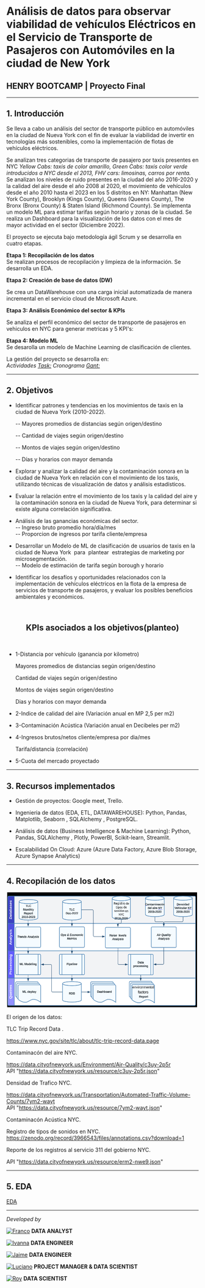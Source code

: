 # <h1> Análisis de datos para observar viabilidad de vehículos Eléctricos en el Servicio de Transporte de Pasajeros con Automóviles en la ciudad de New York </h1> 
## **HENRY BOOTCAMP | Proyecto Final**
<hr>

## 1. Introducción

Se lleva a cabo un análisis del sector de transporte público en automóviles en la ciudad de Nueva York con el fin de evaluar la viabilidad de invertir en tecnologías más sostenibles, como la implementación de flotas de vehículos eléctricos.<br>

Se analizan tres categorias de transporte de pasajero por taxis presentes en NYC *Yellow Cabs: taxis de color amarillo, Green Cabs: taxis color verde introducidos a NYC desde el 2013, FHV cars: limosinas, carros por renta.* Se analizan los niveles de ruido presentes en la ciudad del año 2016-2020 y la calidad del aire desde el año 2008 al 2020, el movimiento de vehículos desde el año 2010 hasta el 2023 en los 5 distritos en NY: Manhattan (New York County), Brooklyn (Kings County), Queens (Queens County), The Bronx (Bronx County) & Staten Island (Richmond County). Se implementa un modelo ML para estimar tarifas según horario y zonas de la ciudad. Se realiza un Dashboard para la visualización de los datos con el mes de mayor actividad en el sector (Diciembre 2022). <br>

El proyecto se ejecuta bajo metodología ágil Scrum y se desarrolla en cuatro etapas.<br>

**Etapa 1: Recopilación de los datos**<br>
Se realizan procesos de recopilación y limpieza de la información. Se desarrolla un EDA.  <br>

**Etapa 2: Creación de base de datos (DW)** <br>

Se crea un DataWarehouse con una carga inicial automatizada de manera incremental en el servicio cloud de Microsoft Azure.<br>

**Etapa 3: Análisis Económico del sector & KPIs** <br>

Se analiza el perfil económico del sector de transporte de pasajeros en vehiculos en NYC para generar metricas y 5 KPI's: <br>

**Etapa 4: Modelo ML** <br>
Se desarolla un modelo de Machine Learning de clasificación de clientes. <br>

La gestión del proyecto se desarrolla en:<br>
*Actividades [Task:](https://trello.com/b/BBq6OTiJ/proyecto-final) Cronograma [Gant:](https://docs.google.com/spreadsheets/d/10gupD91IRV9KfblHfoy6fAw1rV6vu_gw6LNHp0itnfo/edit#gid=1709744959)*

<hr>

## 2. Objetivos

- Identificar patrones y tendencias en los movimientos de taxis en la ciudad de Nueva York (2010-2022).

  -- Mayores promedios de distancias según origen/destino 

  -- Cantidad de viajes según origen/destino 

  -- Montos de viajes según origen/destino

  -- Días y horarios con mayor demanda <br>

- Explorar y analizar la calidad del aire y la contaminación sonora en la ciudad de Nueva York en relación con el movimiento de los taxis, utilizando técnicas de visualización de datos y análisis estadísticos.<br>

- Evaluar la relación entre el movimiento de los taxis y la calidad del aire y la contaminación sonora en la ciudad de Nueva York, para determinar si existe alguna correlación significativa. <br>

- Análisis de las ganancias económicas del sector. <br>
  -- Ingreso bruto promedio hora/día/mes <br>
  -- Proporcion de ingresos por tarifa cliente/empresa<br>

- Desarrollar un Modelo de ML de clasificación de usuarios de taxis en la ciudad de Nueva York  para  plantear  estrategias de marketing por microsegmentación.<br>
  -- Modelo de estimación de tarifa según borough y horario <br>

- Identificar los desafíos y oportunidades relacionados con la implementación de vehículos eléctricos en la flota de la empresa de servicios de transporte de pasajeros, y evaluar los posibles beneficios ambientales y económicos.


<br><h2 align="center">KPIs asociados a los objetivos(planteo)</h2><br>

- 1-Distancia por vehículo (ganancia por kilometro)

    Mayores promedios de distancias según origen/destino 

    Cantidad de viajes según origen/destino 

    Montos de viajes según origen/destino

    Dias y horarios con mayor demanda

- 2-Indice de calidad del aire (Variación anual en MP 2,5 per m2)

- 3-Contaminación Acústica (Variación anual en Decibeles per m2)

- 4-Ingresos brutos/netos cliente/empresa por dia/mes

    Tarifa/distancia (correlación)

- 5-Cuota del mercado proyectado
<hr>

## 3. Recursos implementados

- Gestión de proyectos: Google meet, Trello.<br>

- Ingenieria de datos (EDA, ETL, DATAWAREHOUSE): Python, Pandas, Matplotlib,  Seaborn , SQLAlchemy , PostgreSQL.<br> 

- Análisis de datos (Business Intelligence & Machine Learning): Python, Pandas, SQLAlchemy , Plotly, PowerBI, Scikit-learn, Streamlit.<br> 

- Escalabilidad On Cloud: Azure (Azure Data Factory, Azure Blob Storage, Azure Synapse Analytics) <br>

<hr>

## 4. Recopilación de los datos


<center><img src="jaime/_src/diagrama.png" width="500" height="300"/></center>

El origen de los datos:

TLC Trip Record Data .<br>

https://www.nyc.gov/site/tlc/about/tlc-trip-record-data.page<br>

Contaminacón del aire NYC.<br>

https://data.cityofnewyork.us/Environment/Air-Quality/c3uy-2p5r<br>
API "https://data.cityofnewyork.us/resource/c3uy-2p5r.json"

Densidad de Trafico NYC.<br>

https://data.cityofnewyork.us/Transportation/Automated-Traffic-Volume-Counts/7ym2-wayt <br>
API "https://data.cityofnewyork.us/resource/7ym2-wayt.json"

Contaminacón Acústica NYC.<br>

Registro de tipos de sonidos en NYC.<br>
https://zenodo.org/record/3966543/files/annotations.csv?download=1<br>

Reporte de los registros al servicio 311 del gobierno NYC. <br>

API "https://data.cityofnewyork.us/resource/erm2-nwe9.json"

<hr>

## 5. EDA

[EDA](https://docs.google.com/presentation/d/1JpArF9OQ-drCRJC0h2I5K6-4FtqC2zgzeXRlCp0JW94/edit#slide=id.g1e1000ce16a_3_11)


<hr>

*Developed by*

<a href="https://www.linkedin.com/in/franco-jonas-myburg-6095b8255/"><img alt="Franco" title="Connect with Franco" src="https://img.shields.io/badge/Franco Myburg-0077B5?style=flat&logo=Linkedin&logoColor=white"></a> **DATA ANALYST**

<a href="https://www.linkedin.com/in/ivannagvdc/"><img alt="Ivanna" title="Connect with Ivanna" src="https://img.shields.io/badge/Ivanna Villa-0077B5?style=flat&logo=Linkedin&logoColor=white"></a> **DATA ENGINEER**

<a href="https://www.linkedin.com/in/jospinoponce/"><img alt="Jaime" title="Connect with Jaime" src="https://img.shields.io/badge/Jaime Ospino-0077B5?style=flat&logo=Linkedin&logoColor=white"></a> **DATA ENGINEER**

<a href="https://www.linkedin.com/in/takticflow/"><img alt="Luciano" title="Connect with Luciano" src="https://img.shields.io/badge/Luciano Larrea-0077B5?style=flat&logo=Linkedin&logoColor=white"></a> **PROJECT MANAGER & DATA SCIENTIST**

<a href="https://www.linkedin.com/in/royquillca/"><img alt="Roy" title="Connect with Roy" src="https://img.shields.io/badge/Roy Quillca-0077B5?style=flat&logo=Linkedin&logoColor=white"></a> **DATA SCIENTIST**



